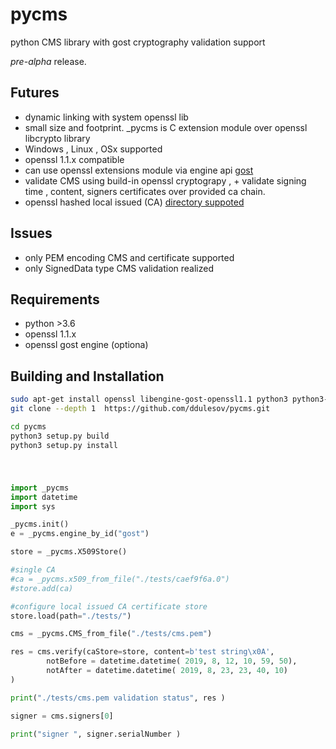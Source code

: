 # pycms
python CMS library with gost cryptography validation support

*pre-alpha* release. 

## Futures
- dynamic linking with system openssl lib
- small size and footprint. _pycms is C extension module over openssl libcrypto library
- Windows , Linux , OSx supported
- openssl 1.1.x compatible
- can use openssl extensions module via engine api [gost](http://wiki.rosalab.ru/ru/index.php/OpenSSL_%D0%B8_%D0%93%D0%9E%D0%A1%D0%A2)
- validate CMS using build-in openssl cryptograpy , + validate signing time , content, signers certificates over provided ca chain. 
- openssl hashed local issued (CA) [directory suppoted](https://www.openssl.org/docs/man1.1.0/man1/rehash.html)

## Issues
- only PEM encoding CMS and certificate supported 
- only SignedData  type CMS validation realized

## Requirements
- python >3.6
- openssl 1.1.x 
- openssl gost engine (optiona)

## Building and Installation

```sh
sudo apt-get install openssl libengine-gost-openssl1.1 python3 python3-dev  libssl-dev
git clone --depth 1  https://github.com/ddulesov/pycms.git

cd pycms
python3 setup.py build
python3 setup.py install
```

#
```python

import _pycms
import datetime
import sys

_pycms.init() 
e = _pycms.engine_by_id("gost")

store = _pycms.X509Store()

#single CA
#ca = _pycms.x509_from_file("./tests/caef9f6a.0")
#store.add(ca)

#configure local issued CA certificate store
store.load(path="./tests/")

cms = _pycms.CMS_from_file("./tests/cms.pem")

res = cms.verify(caStore=store, content=b'test string\x0A', 
        notBefore = datetime.datetime( 2019, 8, 12, 10, 59, 50),
        notAfter = datetime.datetime( 2019, 8, 23, 23, 40, 10)
)

print("./tests/cms.pem validation status", res )

signer = cms.signers[0]

print("signer ", signer.serialNumber )
```
